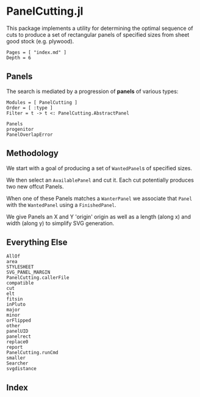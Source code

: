 # PanelCutting.jl

This package implements a utility for determining the optimal sequence
of cuts to produce a set of rectangular panels of specified sizes from
sheet good stock (e.g. plywood).


```@contents
Pages = [ "index.md" ]
Depth = 6
```


## Panels

The search is mediated by a progression of **panels** of various types:

```@autodocs
Modules = [ PanelCutting ]
Order = [ :type ]
Filter = t -> t <: PanelCutting.AbstractPanel
```

```@docs
Panels
progenitor
PanelOverlapError
```


## Methodology

We start with a goal of producing a set of `WantedPanel`s of specified
sizes.

We then select an `AvailablePanel` and cut it.  Each cut
potentially produces two new offcut Panels.

When one of these Panels matches a `WanterPanel` we associate that `Panel`
with the `WantedPanel` using a `FinishedPanel`.

We give Panels an X and Y 'origin' origin as well as a length (along
x) and width (along y) to simplify SVG generation.


## Everything Else

```@docs
AllOf
area
STYLESHEET
SVG_PANEL_MARGIN
PanelCutting.callerFile
compatible
cut
elt
fitsin
inPluto
major
minor
orFlipped
other
panelUID
panelrect
replace0
report
PanelCutting.runCmd
smaller
Searcher
svgdistance
```

## Index

```@index
```
